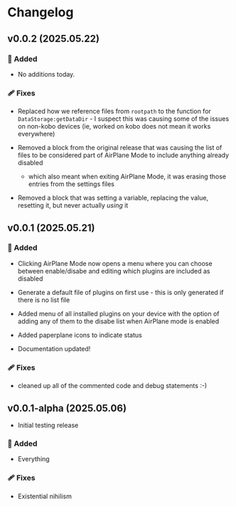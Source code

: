 # Changelog

## v0.0.2  (2025.05.22)

### 🚀 Added

* No additions today.

### 🩹 Fixes

* Replaced how we reference files from `rootpath` to the function for
  `DataStorage:getDataDir` - I suspect this was causing some of the issues on
  non-kobo devices (ie, worked on kobo does not mean it works everywhere)
  
* Removed a block from the original release that was causing the list of files
  to be considered part of AirPlane Mode to include anything already disabled
  - which also meant when exiting AirPlane Mode, it was erasing those entries
  from the settings files

* Removed a block that was setting a variable, replacing the value, resetting it, but never actually *using* it

## v0.0.1 (2025.05.21)

### 🚀 Added

* Clicking AirPlane Mode now opens a menu where you can choose between
  enable/disabe and editing which plugins are included as disabled

* Generate a default file of plugins on first use - this is only generated if 
there is no list file

* Added menu of all installed plugins on your device with the option of adding
  any of them to the disabe list when AirPlane mode is enabled

* Added paperplane icons to indicate status

* Documentation updated!

### 🩹 Fixes

* cleaned up all of the commented code and debug statements :-)

## v0.0.1-alpha (2025.05.06)

* Initial testing release

### 🚀 Added

* Everything

### 🩹 Fixes

* Existential nihilism
